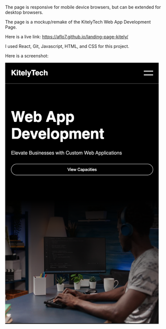 The page is responsive for mobile device browsers, but can be extended for desktop browsers.

The page is a mockup/remake of the KitelyTech Web App Development Page.

Here is a live link: https://aflo7.github.io/landing-page-kitely/

I used React, Git, Javascript, HTML, and CSS for this project.

Here is a screenshot:

![alt](./ss.png)